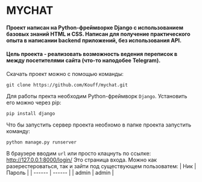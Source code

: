 # MYCHAT
#### Проект написан на Python-фреймворке Django с использованием базовых знаний HTML и CSS. Написан для получение практического опыта в написании backend приложений, без использования API. 
#### Цель проекта - реализовать возможность ведения переписок в между посетителями сайта (что-то наподобее Telegram).
Скачать проект можно с помощью команды:

```
git clone https://github.com/Kouff/mychat.git
```
Для работы пректа необходим Python-фреймворк `Django`. Установить его можно через pip:
```
pip install django
```
Что бы запустить сервер проекта необхомо в папке проекта запустить команду:
```
python manage.py runserver
```
В браузере вводим `url` или просто клацнуть по ссылке: http://127.0.0.1:8000/login/
Это страница входа. Можно как разерестероваться, так и зайти под существующем пользоватем:
| Ник | Пароль |
| ------ | ------ |
| admin | admin |
